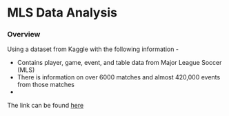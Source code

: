 # MLS Data Analysis 

### Overview
Using a dataset from Kaggle with the following information - 
- Contains player, game, event, and table data from Major League Soccer (MLS)  
- There is information on over 6000 matches and almost 420,000 events from those matches  
- 
The link can be found [here](https://www.kaggle.com/datasets/josephvm/major-league-soccer-dataset)
